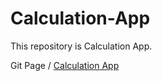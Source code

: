 # Calculation-App
This repository is Calculation App.

Git Page / [Calculation App](https://kappakun17.github.io/Calculation-App/)
